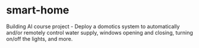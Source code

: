 # smart-home
Building AI course project - Deploy a domotics system to automatically and/or remotely control water supply, windows opening and closing, turning on/off the lights, and more.

